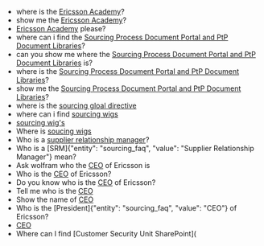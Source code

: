 - where is the  [Ericsson Academy](sourcing_faq)?
- show me the  [Ericsson Academy](sourcing_faq)?
- [Ericsson Academy](sourcing_faq)  please?
- where can i find the [Sourcing Process Document Portal and PtP Document Libraries](sourcing_faq)?
- can you show me where the  [Sourcing Process Document Portal and PtP Document Libraries](sourcing_faq) is?
- where is the  [Sourcing Process Document Portal and PtP Document Libraries](sourcing_faq)?
- show me the  [Sourcing Process Document Portal and PtP Document Libraries](sourcing_faq)?
- where is the [sourcing gloal directive](sourcing_faq)
- where can i find [sourcing wigs](sourcing_faq)
- [sourcing wig's](sourcing_faq)
- Where is [soucing wigs](sourcing_faq)
- Who is a [supplier relationship manager](sourcing_faq)?
- Who is a [SRM]{"entity": "sourcing_faq", "value": "Supplier Relationship Manager"} mean?
- Ask wolfram who the [CEO](sourcing_faq) of Ericsson is
- Who is the [CEO](sourcing_faq) of Ericsson?
- Do you know who is the [CEO](sourcing_faq) of Ericsson?
- Tell me who is the [CEO](sourcing_faq)
- Show the name of [CEO](sourcing_faq)
- Who is the [President]{"entity": "sourcing_faq", "value": "CEO"} of Ericsson?
- [CEO](sourcing_faq)
- Where can I find [Customer Security Unit SharePoint](